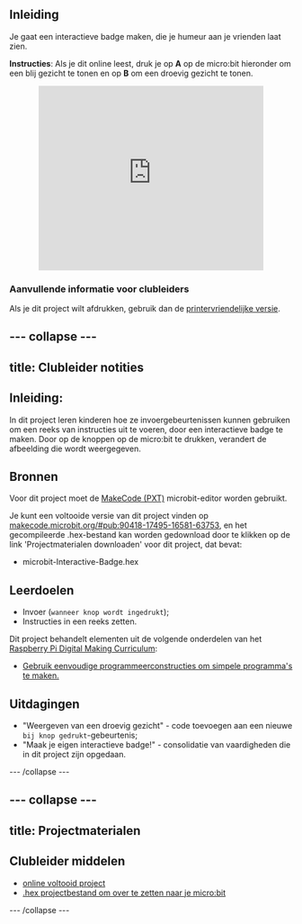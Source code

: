 ## Inleiding

Je gaat een interactieve badge maken, die je humeur aan je vrienden laat zien.

**Instructies**: Als je dit online leest, druk je op **A** op de micro:bit hieronder om een blij gezicht te tonen en op **B** om een droevig gezicht te tonen.

<div class="trinket" style="width:400px;margin: 0 auto;">
<div style="position:relative;height:0;padding-bottom:81.97%;overflow:hidden;"><iframe style="position:absolute;top:0;left:0;width:100%;height:100%;" src="https://makecode.microbit.org/---run?id=_M6yLfbemfPUv" allowfullscreen="allowfullscreen" sandbox="allow-popups allow-scripts allow-same-origin" frameborder="0"></iframe></div>
</div>

### Aanvullende informatie voor clubleiders

Als je dit project wilt afdrukken, gebruik dan de [printervriendelijke versie](https://projects.raspberrypi.org/nl-NL/projects/interactive-badge/print).

--- collapse ---
---
title: Clubleider notities
---

## Inleiding:

In dit project leren kinderen hoe ze invoergebeurtenissen kunnen gebruiken om een reeks van instructies uit te voeren, door een interactieve badge te maken. Door op de knoppen op de micro:bit te drukken, verandert de afbeelding die wordt weergegeven.

## Bronnen

Voor dit project moet de [MakeCode (PXT)](http://jumpto.cc/pxt-new) microbit-editor worden gebruikt.

Je kunt een voltooide versie van dit project vinden op [makecode.microbit.org/#pub:90418-17495-16581-63753](https://makecode.microbit.org/#pub:90418-17495-16581-63753), en het gecompileerde .hex-bestand kan worden gedownload door te klikken op de link 'Projectmaterialen downloaden' voor dit project, dat bevat:

* microbit-Interactive-Badge.hex

## Leerdoelen

* Invoer (`wanneer knop wordt ingedrukt`);
* Instructies in een reeks zetten.

Dit project behandelt elementen uit de volgende onderdelen van het [Raspberry Pi Digital Making Curriculum](http://rpf.io/curriculum):

* [Gebruik eenvoudige programmeerconstructies om simpele programma's te maken.](https://www.raspberrypi.org/curriculum/programming/creator)

## Uitdagingen

* "Weergeven van een droevig gezicht" - code toevoegen aan een nieuwe `bij knop gedrukt`-gebeurtenis;
* "Maak je eigen interactieve badge!" - consolidatie van vaardigheden die in dit project zijn opgedaan.

--- /collapse ---

--- collapse ---
---
title: Projectmaterialen
---

## Clubleider middelen

* [online voltooid project](https://makecode.microbit.org/#pub:90418-17495-16581-63753)
* [.hex projectbestand om over te zetten naar je micro:bit](resources/microbit-Interactive-Badge.hex)

--- /collapse ---